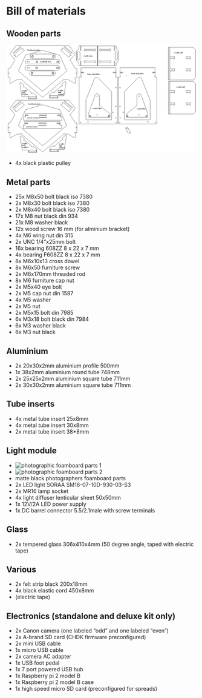 # Bill of materials

## Wooden parts
![archivist wooden parts named](pictures/archivist_wooden_parts.png "archivist wooden parts")
* 4x black plastic pulley

## Metal parts
* 25x M8x50 bolt black iso 7380
* 2x M8x30 bolt black iso 7380
* 2x M8x40 bolt black iso 7380
* 17x M8 nut black din 934
* 21x M8 washer black
* 12x wood screw 16 mm (for alminium bracket)
* 4x M6 wing nut din 315
* 2x UNC 1/4”x25mm bolt
* 16x bearing 608ZZ 8 x 22 x 7 mm
* 4x bearing F608ZZ 8 x 22 x 7 mm
* 8x M6x10x13 cross dowel 
* 8x M6x50 furniture screw 
* 2x M6x170mm threaded rod 
* 8x M6 furniture cap nut 
* 2x M5x40 eye bolt 
* 2x M5 cap nut din 1587
* 4x M5 washer 
* 2x M5 nut
* 2x M5x15 bolt din 7985
* 6x M3x18 bolt black din 7984
* 6x M3 washer black
* 6x M3 nut black

## Aluminium
* 2x 20x30x2mm aluminium profile 500mm
* 1x 38x2mm aluminium round tube 748mm
* 2x 25x25x2mm aluminium square tube 711mm
* 2x 30x30x2mm aluminium square tube 711mm

## Tube inserts
* 4x metal tube insert 25x8mm
* 4x metal tube insert 30x8mm
* 2x metal tube insert 38*8mm

## Light module
* ![photographic foamboard parts 1](pictures/light_module_parts1.png "photographic foamboard parts 1")
* ![photographic foamboard parts 2](pictures/light_module_parts2.png "photographic foamboard parts 2")
* matte black photographers foamboard parts
* 2x LED light SORAA SM16-07-10D-930-03-S3
* 2x MR16 lamp socket
* 4x light diffuser lenticular sheet 50x50mm
* 1x 12V/2A LED power supply
* 1x DC barrel connector 5.5/2.1male with screw terminals 

## Glass
* 2x tempered glass 306x410x4mm (50 degree angle, taped with electric tape)

## Various
* 2x felt strip black 200x18mm
* 4x black elastic cord 450x8mm
* (electric tape)

## Electronics (standalone and deluxe kit only)
* 2x Canon camera (one labeled “odd” and one labeled “even”)
* 2x A-brand SD card (CHDK firmware preconfigured)
* 2x mini USB cable
* 1x micro USB cable
* 2x camera AC adapter
* 1x USB foot pedal
* 1x 7 port powered USB hub
* 1x Raspberry pi 2 model B
* 1x Raspberry pi 2 model B case
* 1x high speed micro SD card (preconfigured for spreads)
